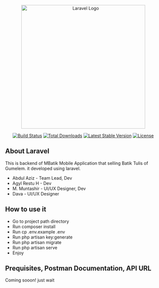 <p align="center"><a href="https://laravel.com" target="_blank"><img src="https://raw.githubusercontent.com/laravel/art/master/logo-lockup/5%20SVG/2%20CMYK/1%20Full%20Color/laravel-logolockup-cmyk-red.svg" width="400" alt="Laravel Logo"></a></p>

<p align="center">
<a href="https://github.com/laravel/framework/actions"><img src="https://github.com/laravel/framework/workflows/tests/badge.svg" alt="Build Status"></a>
<a href="https://packagist.org/packages/laravel/framework"><img src="https://img.shields.io/packagist/dt/laravel/framework" alt="Total Downloads"></a>
<a href="https://packagist.org/packages/laravel/framework"><img src="https://img.shields.io/packagist/v/laravel/framework" alt="Latest Stable Version"></a>
<a href="https://packagist.org/packages/laravel/framework"><img src="https://img.shields.io/packagist/l/laravel/framework" alt="License"></a>
</p>

## About Laravel

This is backend of MBatik Mobile Application that selling Batik Tulis of Gumelem. it developed using laravel. 

- Abdul Aziz - Team Lead, Dev
- Agyl Restu H - Dev
- M. Muntashir - UI/UX Designer, Dev
- Dava - UI/UX Designer

## How to use it

- Go to project path directory
- Run composer install
- Run cp .env.example .env
- Run php artisan key:generate
- Run php artisan migrate
- Run php artisan serve
- Enjoy

## Prequisites, Postman Documentation, API URL

Coming sooon! just wait


